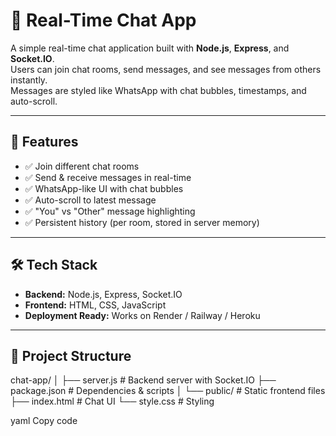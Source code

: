 # 💬 Real-Time Chat App

A simple real-time chat application built with **Node.js**, **Express**, and **Socket.IO**.  
Users can join chat rooms, send messages, and see messages from others instantly.  
Messages are styled like WhatsApp with chat bubbles, timestamps, and auto-scroll.

---

## 🚀 Features
- ✅ Join different chat rooms  
- ✅ Send & receive messages in real-time  
- ✅ WhatsApp-like UI with chat bubbles  
- ✅ Auto-scroll to latest message  
- ✅ "You" vs "Other" message highlighting  
- ✅ Persistent history (per room, stored in server memory)  

---

## 🛠 Tech Stack
- **Backend:** Node.js, Express, Socket.IO  
- **Frontend:** HTML, CSS, JavaScript  
- **Deployment Ready:** Works on Render / Railway / Heroku  

---

## 📂 Project Structure
chat-app/
│
├── server.js # Backend server with Socket.IO
├── package.json # Dependencies & scripts
│
└── public/ # Static frontend files
├── index.html # Chat UI
└── style.css # Styling

yaml
Copy code
